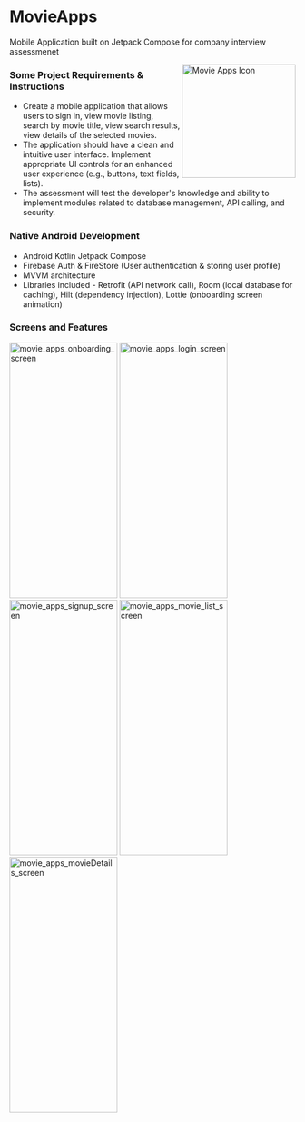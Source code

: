 # MovieApps
 Mobile Application built on Jetpack Compose for company interview assessmenet

<img align="right" alt="Movie Apps Icon" src="https://github.com/user-attachments/assets/04e06aae-3ef4-4059-9789-f6a08c2d4e1e" width="200px" height="200px"/>

<h3>Some Project Requirements & Instructions</h3>

- Create a mobile application that allows users to sign in, view movie listing, search by movie title, view search results, view details of the selected movies.
- The application should have a clean and intuitive user interface. Implement appropriate UI controls for an enhanced user experience (e.g., buttons, text fields, lists).
- The assessment will test the developer's knowledge and ability to implement modules related to database management, API calling, and security.

<h3>Native Android Development</h3>

- Android Kotlin Jetpack Compose
- Firebase Auth & FireStore (User authentication & storing user profile)
- MVVM architecture
- Libraries included - Retrofit (API network call), Room (local database for caching), Hilt (dependency injection), Lottie (onboarding screen animation)

<h3>Screens and Features</h3>

<img alt="movie_apps_onboarding_screen" src="https://github.com/user-attachments/assets/b866bfbe-30d9-4fe6-bffb-344bd6d48a64" width="190px" height="450px"/> 
<img alt="movie_apps_login_screen" src="https://github.com/user-attachments/assets/ad950a5a-85d5-4a5f-80ed-bba5c56085de" width="190px" height="450px"/>
<img alt="movie_apps_signup_screen" src="https://github.com/user-attachments/assets/7f9c3f83-835b-4b76-a6b7-7bd69f67a7fb" width="190px" height="450px"/>
<img alt="movie_apps_movie_list_screen" src="https://github.com/user-attachments/assets/85d589e5-8edf-4833-8e79-2e09ed66c6a5" width="190px" height="450px"/>
<img alt="movie_apps_movieDetails_screen" src="https://github.com/user-attachments/assets/b77bb97e-75e7-47d8-979c-0e292564a520" width="190px" height="450px"/>
